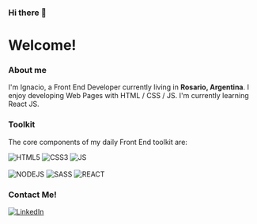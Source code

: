 ### Hi there 👋

<!--
**DiazIgnacio/DiazIgnacio** is a ✨ _special_ ✨ repository because its `README.md` (this file) appears on your GitHub profile.

Here are some ideas to get you started:

- 🌱 I’m currently learning ...
-->

<h1>Welcome!</h1>

<h3><b>About me</b></h3>

<p>I'm Ignacio, a Front End Developer currently living in  <b>Rosario, Argentina</b>. I enjoy developing Web Pages with HTML / CSS / JS. I'm currently learning React JS.
</p>

<h3><b>Toolkit</b></h3>

The core components of my daily Front End toolkit are:

<p>
  <img alt="HTML5" src="https://img.shields.io/badge/HTML5-E34F26?style=for-the-badge&logo=html5&logoColor=white" />
  <img alt="CSS3" src="https://img.shields.io/badge/CSS3-1572B6?style=for-the-badge&logo=css3&logoColor=white" />
  <img alt="JS" src="https://img.shields.io/badge/JavaScript-F7DF1E?style=for-the-badge&logo=javascript&logoColor=black" />
  <br/>
  <br/>
  <img alt="NODEJS" src="https://img.shields.io/badge/Node.js-43853D?style=for-the-badge&logo=node.js&logoColor=white" />
  <img alt="SASS" src="https://img.shields.io/badge/Sass-CC6699?style=for-the-badge&logo=sass&logoColor=white" />
  <img alt="REACT" src="https://img.shields.io/badge/React-20232A?style=for-the-badge&logo=react&logoColor=61DAFB" />
  
  <!-- Icons from https://dev.to/envoy_/150-badges-for-github-pnk -->
</p>


<h3><b>Contact Me!</b></h3>
<p>
  <a href="https://www.linkedin.com/in/ignacio-d%C3%ADaz/" target="_blank"><img alt="LinkedIn" src="https://img.shields.io/badge/LinkedIn-0077B5?style=for-the-badge&logo=linkedin&logoColor=white" />
  </a>
</p>
